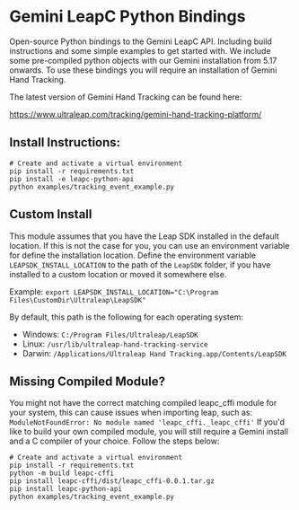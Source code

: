 Gemini LeapC Python Bindings
============================

Open-source Python bindings to the Gemini LeapC API. Including build instructions and some simple 
examples to get started with. We include some pre-compiled python objects with our Gemini installation from
5.17 onwards. To use these bindings you will require an installation of Gemini Hand Tracking.

The latest version of Gemini Hand Tracking can be found here:

https://www.ultraleap.com/tracking/gemini-hand-tracking-platform/


Install Instructions:
---------------------

```
# Create and activate a virtual environment
pip install -r requirements.txt
pip install -e leapc-python-api
python examples/tracking_event_example.py
```

Custom Install
--------------

This module assumes that you have the Leap SDK installed in the default location. If this is not the case
for you, you can use an environment variable for define the installation location. Define the environment variable
`LEAPSDK_INSTALL_LOCATION` to the path of the `LeapSDK` folder, if you have installed to a custom location or moved it 
somewhere else.

Example:
`export LEAPSDK_INSTALL_LOCATION="C:\Program Files\CustomDir\Ultraleap\LeapSDK"`

By default, this path is the following for each operating system:
- Windows: `C:/Program Files/Ultraleap/LeapSDK`
- Linux: `/usr/lib/ultraleap-hand-tracking-service`
- Darwin: `/Applications/Ultraleap Hand Tracking.app/Contents/LeapSDK`


Missing Compiled Module?
------------------------

You might not have the correct matching compiled leapc_cffi module for your system, this can cause issues when importing
leap, such as: `ModuleNotFoundError: No module named 'leapc_cffi._leapc_cffi'`
If you'd like to build your own compiled module, you will still require a Gemini install and a C compiler of your 
choice. Follow the steps below:

```
# Create and activate a virtual environment
pip install -r requirements.txt
python -m build leapc-cffi
pip install leapc-cffi/dist/leapc_cffi-0.0.1.tar.gz
pip install leapc-python-api
python examples/tracking_event_example.py
```

